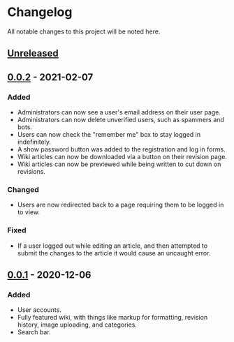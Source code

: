 # Changelog

All notable changes to this project will be noted here.

## [Unreleased]

## [0.0.2] - 2021-02-07

### Added

* Administrators can now see a user's email address on their user page.
* Administrators can now delete unverified users, such as spammers and bots.
* Users can now check the "remember me" box to stay logged in indefinitely.
* A show password button was added to the registration and log in forms.
* Wiki articles can now be downloaded via a button on their revision page.
* Wiki articles can now be previewed while being written to cut down on revisions.

### Changed

* Users are now redirected back to a page requiring them to be logged in to view.

### Fixed

* If a user logged out while editing an article, and then attempted to submit the changes to the article it would cause an uncaught error.

## [0.0.1] - 2020-12-06

### Added

* User accounts.
* Fully featured wiki, with things like markup for formatting, revision history, image uploading, and categories.
* Search bar.

[Unreleased]: https://github.com/Lordovos/reia.dev/compare/v0.0.2...HEAD
[0.0.2]: https://github.com/Lordovos/reia.dev/releases/tag/v0.0.2
[0.0.1]: https://github.com/Lordovos/reia.dev/releases/tag/v0.0.1
